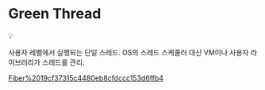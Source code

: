 # Green Thread

<aside>
💡

사용자 레벨에서 실행되는 단일 스레드.
OS의 스레드 스케줄러 대신 VM이나 사용자 라이브러리가 스레드를 관리.

</aside>

[Fiber%2019cf37315c4480eb8cfdccc153d6ffb4](Fiber%2019cf37315c4480eb8cfdccc153d6ffb4)